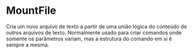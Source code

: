 # MountFile
Cria um novo arquivo de texto a partir de uma união lógica do conteúdo de outros arquivos de texto. Normalmente usado para criar comandos onde somente os parâmetros variam, mas a estrutura do comando em si é sempre a mesma.

